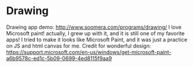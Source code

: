# Drawing
Drawing app demo: http://www.soomera.com/programs/drawing/
I love Microsoft paint! actually, I grew up with it, and it is still one of my favorite apps! 
I tried to make it looks like Microsoft Paint, and it was just a practice on JS and html canvas for me. 
Credit for wonderful design: https://support.microsoft.com/en-us/windows/get-microsoft-paint-a6b9578c-ed1c-5b09-0699-4ed8115f9aa9
